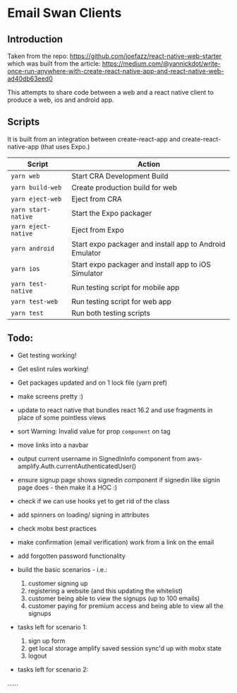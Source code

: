 # Email Swan Clients

## Introduction

Taken from the repo: https://github.com/joefazz/react-native-web-starter which was built from the article: https://medium.com/@yannickdot/write-once-run-anywhere-with-create-react-native-app-and-react-native-web-ad40db63eed0

This attempts to share code between a web and a react native client to produce a web, ios and android app.

## Scripts

It is built from an integration between create-react-app and create-react-native-app (that uses Expo.)

| Script              | Action                                                  |
| ------------------- | ------------------------------------------------------- |
| `yarn web`          | Start CRA Development Build                             |
| `yarn build-web`    | Create production build for web                         |
| `yarn eject-web`    | Eject from CRA                                          |
| `yarn start-native` | Start the Expo packager                                 |
| `yarn eject-native` | Eject from Expo                                         |
| `yarn android`      | Start expo packager and install app to Android Emulator |
| `yarn ios`          | Start expo packager and install app to iOS Simulator    |
| `yarn test-native`  | Run testing script for mobile app                       |
| `yarn test-web`     | Run testing script for web app                          |
| `yarn test`         | Run both testing scripts                                |

## Todo:

 * Get testing working!
 * Get eslint rules working!
 * Get packages updated and on 1 lock file (yarn pref)
 * make screens pretty :)
 * update to react native that bundles react 16.2 and use fragments in place of some pointless views
 * sort Warning: Invalid value for prop `component` on <a> tag
 * move links into a navbar
 * output current username in SignedInInfo component from aws-amplify.Auth.currentAuthenticatedUser()
 * ensure signup page shows signedin component if signedin like signin page does - then make it a HOC :)
 * check if we can use hooks yet to get rid of the class
 * add spinners on loading/ signing in attributes
 * check mobx best practices
 * make confirmation (email verification) work from a link on the email
 * add forgotten password functionality

 * build the basic scenarios - i.e.:
 
     1. customer signing up
     2. registering a website (and this updating the whitelist)
     3. customer being able to view the signups (up to 100 emails)
     4. customer paying for premium access and being able to view all the signups

 * tasks left for scenario 1:

    1. sign up form
    2. get local storage amplify saved session sync'd up with mobx state
    3. logout

 * tasks left for scenario 2:

  ......
